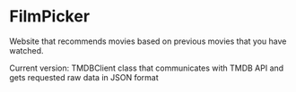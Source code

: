# FilmPicker
Website that recommends movies based on previous movies that you have watched.

Current version:
TMDBClient class that communicates with TMDB API and gets requested raw data in JSON format
